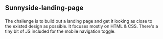 ## Sunnyside-landing-page
###
The challenge is to build out a landing page and get it looking as close to the existed design as possible. It focuses mostly on HTML & CSS. There's a tiny bit of JS included for the mobile navigation toggle.
